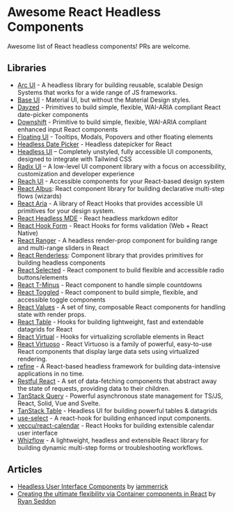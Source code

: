 # Awesome React Headless Components

Awesome list of React headless components! PRs are welcome.

## Libraries

- [Arc UI](https://github.com/chakra-ui/ark) -  A headless library for building reusable, scalable Design Systems that works for a wide range of JS frameworks.
- [Base UI](https://mui.com/base-ui/) - Material UI, but without the Material Design styles.
- [Dayzed](https://github.com/deseretdigital/dayzed) - Primitives to build simple, flexible, WAI-ARIA compliant React date-picker components
- [Downshift](https://github.com/paypal/downshift) - Primitive to build simple, flexible, WAI-ARIA compliant enhanced input React components
- [Floating UI](https://floating-ui.com/) - Tooltips, Modals, Popovers and other floating elements
- [Headless Date Picker](https://github.com/aliakbarazizi/headless-datepicker) -  Headless datepicker for React
- [Headless UI](https://github.com/tailwindlabs/headlessui) – Completely unstyled, fully accessible UI components, designed to integrate with Tailwind CSS
- [Radix UI](https://github.com/radix-ui/primitives) – A low-level UI component library with a focus on accessibility, customization and developer experience
- [Reach UI](https://reach.tech/) - Accessible components for your React-based design system
- [React Albus](https://github.com/americanexpress/react-albus): React component library for building declarative multi-step flows (wizards)
- [React Aria](https://react-spectrum.adobe.com/react-aria/index.html) - A library of React Hooks that provides accessible UI primitives for your design system.
- [React Headless MDE](https://github.com/webbrother/react-headless-mde) - React headless markdown editor
- [React Hook Form](https://github.com/react-hook-form/react-hook-form) - React Hooks for forms validation (Web + React Native)
- [React Ranger](https://github.com/react-tools/react-ranger) - A headless render-prop component for building range and multi-range sliders in React
- [React Renderless](https://github.com/alexkrolick/react-renderless): Component library that provides primitives for building headless components
- [React Selected](https://github.com/jxom/react-selected) - React component to build flexible and accessible radio buttons/elements
- [React T-Minus](https://github.com/jxom/react-t-minus) - React component to handle simple countdowns
- [React Toggled](https://github.com/kentcdodds/react-toggled) - React component to build simple, flexible, and accessible toggle components
- [React Values](https://github.com/ianstormtaylor/react-values) - A set of tiny, composable React components for handling state with render props.
- [React Table](https://github.com/tannerlinsley/react-table) - Hooks for building lightweight, fast and extendable datagrids for React
- [React Virtual](https://github.com/tannerlinsley/react-virtual) - Hooks for virtualizing scrollable elements in React
- [React Virtuoso](https://virtuoso.dev/) - React Virtuoso is a family of powerful, easy-to-use React components that display large data sets using virtualized rendering.
- [refine](https://github.com/pankod/refine) - A React-based headless framework for building data-intensive applications in no time.
- [Restful React](https://github.com/contiamo/restful-react) - A set of data-fetching components that abstract away the state of requests, providing data to their children.
- [TanStack Query](https://tanstack.com/query) - Powerful asynchronous state management for TS/JS, React, Solid, Vue and Svelte.
- [TanStack Table](https://tanstack.com/table/v8) - Headless UI for building powerful tables & datagrids
- [use-select](https://github.com/tannerlinsley/use-select) - A react-hook for building enhanced input components.
- [veccu/react-calendar](https://github.com/veccu/react-calendar) - React Hooks for building extensible calendar user interface
- [Whizflow](https://github.com/itamarbareket/whizflow) - A lightweight, headless and extensible React library for building dynamic multi-step forms or troubleshooting workflows.

## Articles

- [Headless User Interface Components](https://medium.com/merrickchristensen/headless-user-interface-components-565b0c0f2e18) by [iammerrick](https://github.com/iammerrick)
- [Creating the ultimate flexibility via Container components in React](https://medium.com/zendesk-engineering/creating-the-ultimate-flexibility-via-container-components-in-react-e4b8eca5338c) by [Ryan Seddon](https://github.com/ryanseddon)
